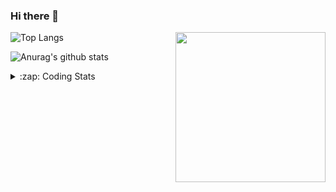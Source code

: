 ### Hi there 👋

<!--
**tao8687/tao8687** is a ✨ _special_ ✨ repository because its `README.md` (this file) appears on your GitHub profile.

Here are some ideas to get you started:

- 🔭 I’m currently working on ...
- 🌱 I’m currently learning ...
- 👯 I’m looking to collaborate on ...
- 🤔 I’m looking for help with ...
- 💬 Ask me about ...
- 📫 How to reach me: ...
- 😄 Pronouns: ...
- ⚡ Fun fact: ...
-->

<img align='right' src="https://media.giphy.com/media/M9gbBd9nbDrOTu1Mqx/giphy.gif" width="240">

  
![Top Langs](https://github-readme-stats.vercel.app/api/top-langs/?username=tao8687&layout=compact&title_color=23238E&text_color=A67D3D)

![Anurag's github stats](https://github-readme-stats.vercel.app/api?username=tao8687&show_icons=true&&text_color=A67D3D&title_color=23238E&show_icons=false&count_private=true&hide=stars)

<details>
  <summary>:zap: Coding Stats</summary>
  <br>
    
<!--START_SECTION:waka-->

```txt
From: 20 February 2025 - To: 27 February 2025

Python       5 hrs 58 mins   ███████████░░░░░░░░░░░░░░   43.58 %
YAML         3 hrs           █████▒░░░░░░░░░░░░░░░░░░░   21.90 %
C++          2 hrs 56 mins   █████▒░░░░░░░░░░░░░░░░░░░   21.44 %
Other        46 mins         █▒░░░░░░░░░░░░░░░░░░░░░░░   05.59 %
CMake        43 mins         █▒░░░░░░░░░░░░░░░░░░░░░░░   05.34 %
```

<!--END_SECTION:waka-->
</details>
